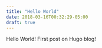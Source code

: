 ```yaml
---
title: "Hello World"
date: 2018-03-16T00:32:29-05:00
draft: true
---
```


Hello World!
First post on Hugo blog!